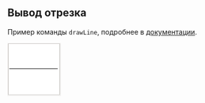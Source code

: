 ## Вывод отрезка

Пример команды `drawLine`, подробнее в [документации](http://raox.ru/docs/reference/animation.html).

![draw_line](screenshots/draw_line.gif?raw=true)
